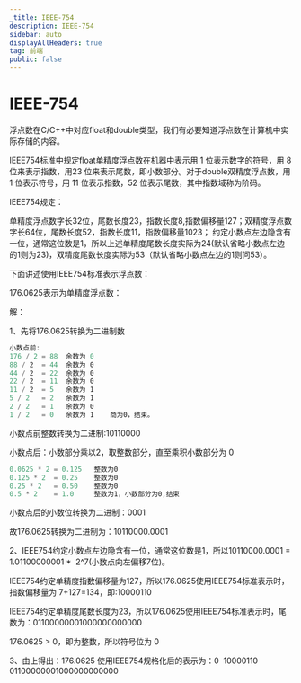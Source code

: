```yaml
---
_title: IEEE-754
description: IEEE-754
sidebar: auto
displayAllHeaders: true
tag: 前端
public: false
---
```


# IEEE-754

浮点数在C/C++中对应float和double类型，我们有必要知道浮点数在计算机中实际存储的内容。

IEEE754标准中规定float单精度浮点数在机器中表示用 1 位表示数字的符号，用 8 位来表示指数，用23 位来表示尾数，即小数部分。对于double双精度浮点数，用 1 位表示符号，用 11 位表示指数，52 位表示尾数，其中指数域称为阶码。

IEEE754规定：

单精度浮点数字长32位，尾数长度23，指数长度8,指数偏移量127；双精度浮点数字长64位，尾数长度52，指数长度11，指数偏移量1023；
约定小数点左边隐含有一位，通常这位数是1，所以上述单精度尾数长度实际为24(默认省略小数点左边的1则为23)，双精度尾数长度实际为53（默认省略小数点左边的1则问53）。

下面讲述使用IEEE754标准表示浮点数：

176.0625表示为单精度浮点数：

解：

1、先将176.0625转换为二进制数

```js
小数点前:
176 / 2 = 88  余数为 0
88 / 2  = 44  余数为 0                             
44 / 2  = 22  余数为 0                       
22 / 2  = 11  余数为 0                              
11 / 2  = 5   余数为 1        
5 / 2   = 2   余数为 1                             
2 / 2   = 1   余数为 0  
1 / 2   = 0   余数为 1    商为0，结束。 
```

小数点前整数转换为二进制:10110000

小数点后：小数部分乘以2，取整数部分，直至乘积小数部分为 0

```js
0.0625 * 2 = 0.125   整数为0                 
0.125 * 2  = 0.25    整数为0             
0.25 * 2   = 0.50    整数为0             
0.5 * 2    = 1.0     整数为1，小数部分为0,结束
```

小数点后的小数位转换为二进制：0001

故176.0625转换为二进制为：10110000.0001

2、IEEE754约定小数点左边隐含有一位，通常这位数是1，所以10110000.0001 = 1.01100000001 *  2^7(小数点向左偏移7位)。

IEEE754约定单精度指数偏移量为127，所以176.0625使用IEEE754标准表示时，指数偏移量为 7+127=134，即:10000110

IEEE754约定单精度尾数长度为23，所以176.0625使用IEEE754标准表示时，尾数为：01100000001000000000000

176.0625 > 0，即为整数，所以符号位为 0

3、由上得出：176.0625 使用IEEE754规格化后的表示为：0  10000110 01100000001000000000000